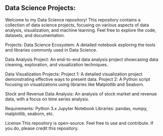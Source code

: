 <h2>Data Science Projects:</h2>
Welcome to my Data Science repository! This repository contains a collection of data science projects, focusing on various aspects of data analysis, visualization, and machine learning. Feel free to explore the code, datasets, and documentation.

Projects:
Data Science Ecosystem:
A detailed notebook exploring the tools and libraries commonly used in Data Science.

Data Analysis Project:
An end-to-end data analysis project showcasing data cleaning, exploration, and visualization techniques.

Data Visualization Projects:
Project 1: A detailed visualization project demonstrating effective ways to present data.
Project 2: A Python script focusing on visualizations using libraries like Matplotlib and Seaborn.

Stock and Revenue Data Analysis:
An analysis of stock market and revenue data, with a focus on time series analysis.

Requirements:
Python 3.x
Jupyter Notebook
Libraries: pandas, numpy, matplotlib, seaborn, etc.

License
This repository is open-source. Feel free to use and contribute. If you do, please credit this repository.

